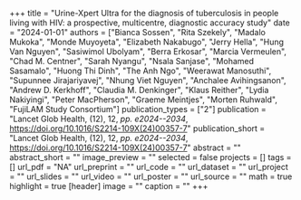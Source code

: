 +++
title = "Urine-Xpert Ultra for the diagnosis of tuberculosis in people living with HIV: a prospective, multicentre, diagnostic accuracy study"
date = "2024-01-01"
authors = ["Bianca Sossen", "Rita Szekely", "Madalo Mukoka", "Monde Muyoyeta", "Elizabeth Nakabugo", "Jerry Hella", "Hung Van Nguyen", "Sasiwimol Ubolyam", "Berra Erkosar", "Marcia Vermeulen", "Chad M. Centner", "Sarah Nyangu", "Nsala Sanjase", "Mohamed Sasamalo", "Huong Thi Dinh", "The Anh Ngo", "Weerawat Manosuthi", "Supunnee Jirajariyavej", "Nhung Viet Nguyen", "Anchalee Avihingsanon", "Andrew D. Kerkhoff", "Claudia M. Denkinger", "Klaus Reither", "Lydia Nakiyingi", "Peter MacPherson", "Graeme Meintjes", "Morten Ruhwald", "FujiLAM Study Consortium"]
publication_types = ["2"]
publication = "Lancet Glob Health, (12), 12, _pp. e2024--2034_, https://doi.org/10.1016/S2214-109X(24)00357-7"
publication_short = "Lancet Glob Health, (12), 12, _pp. e2024--2034_, https://doi.org/10.1016/S2214-109X(24)00357-7"
abstract = ""
abstract_short = ""
image_preview = ""
selected = false
projects = []
tags = []
url_pdf = "NA"
url_preprint = ""
url_code = ""
url_dataset = ""
url_project = ""
url_slides = ""
url_video = ""
url_poster = ""
url_source = ""
math = true
highlight = true
[header]
image = ""
caption = ""
+++
